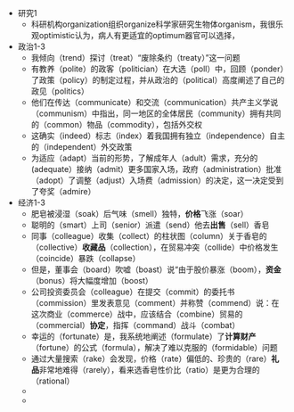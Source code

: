- 研究1
	- 科研机构organization组织organize科学家研究生物体organism，我很乐观optimistic认为，病人有更适宜的optimum器官可以选择，
- 政治1-3
	- 我倾向（trend）探讨（treat）“废除条约（treaty）”这一问题
	- 有教养（polite）的政客（politician）在大选（poll）中，回顾（ponder）了政策（policy）的制定过程，并从政治的（political）高度阐述了自己的政见（politics）
	- 他们在传达（communicate）和交流（communication）共产主义学说（communism）中指出，同一地区的全体居民（community）拥有共同的（common）物品（commodity），包括外交权
	- 这确实（indeed）标志（index）着我国拥有独立（independence）自主的（independent）外交政策
	- 为适应（adapt）当前的形势，了解成年人（adult）需求，充分的(adequate）接纳（admit）更多国家入场，政府（administration）批准（adopt）了调整（adjust）入场费（admission）的决定，这一决定受到了夸奖（admire）
- 经济1-3
	- 肥皂被浸湿（soak）后气味（smell）独特，**价格**飞涨（soar）
	- 聪明的（smart）上司（senior）派遣（send）他去**出售**（sell）香皂
	- 同事（colleague）收集（collect）的柱状图（column）关于香皂的（collective）**收藏品**（collection），在贸易冲突（collide）中价格发生（coincide）暴跌（collapse）
	- 但是，董事会（board）吹嘘（boast）说“由于股价暴涨（boom），**资金**（bonus）将大幅度增加（boost）
	- 公司投资委员会（colleague）在提交（commit）的委托书（commission）里发表意见（comment）并称赞（commend）说：在这次商业（commerce）战中，应该结合（combine）贸易的（commercial）**协定**，指挥（command）战斗（combat）
	- 幸运的（fortunate）是，我系统地阐述（formulate）了**计算财产**（fortune）的公式（formula），解决了难以克服的（formidable）问题
	- 通过大量搜索（rake）会发现，价格（rate）偏低的、珍贵的（rare）**礼品**非常地难得（rarely），看来选香皂性价比（ratio）是更为合理的（rational）
	-
	-